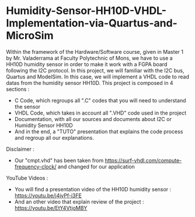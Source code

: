 # Humidity-Sensor-HH10D-VHDL-Implementation-via-Quartus-and-MicroSim
Within the framework of the Hardware/Software course, given in Master 1 by Mr. Valaderrama at Faculty Polytechnic of Mons, we have to use a HH10D humidity sensor in order to make it work with a FGPA board following the I2C protocol. 
In this project, we will familiar with the I2C bus, Quartus and ModelSim. 
In this case, we will implement a VHDL code to read datas from the humidity sensor HH10D.
This project is composed in 4 sections : 
- C Code, which regroups all ".C" codes that you will need to understand the sensor 
- VHDL Code, which takes in account all ".VHD" code used in the project 
- Documentation, with all our sources and documents about I2C or Humidity Sensor HH10D
- And in the end, a "TUTO" presentation that explains the code process and regroup all our explanations.

Disclaimer :

- Our "cmpt.vhd" has been taken from https://surf-vhdl.com/compute-frequency-clock/ and changed for our application

YouTube Videos :

- You will find a presentation video of the HH10D humidity sensor : https://youtu.be/j4jyPf-i3FE
- And an other video that explain review of the project : https://youtu.be/EtY4VtjoMBY
